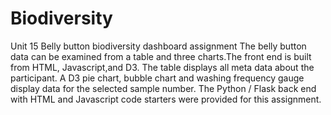 # Biodiversity
Unit 15 Belly button biodiversity dashboard assignment
 The belly button data can be examined from a table and three charts.The front end is built from HTML, Javascript,and D3. The table displays all meta data about the participant. A D3 pie chart, bubble chart and washing frequency gauge display data for the selected sample number. The Python / Flask back end with HTML and Javascript code starters were provided for this assignment.
